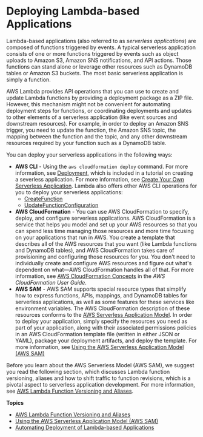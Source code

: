 # Deploying Lambda\-based Applications<a name="deploying-lambda-apps"></a>

 Lambda\-based applications \(also referred to as *serverless applications*\) are composed of functions triggered by events\. A typical serverless application consists of one or more functions triggered by events such as object uploads to Amazon S3, Amazon SNS notifications, and API actions\. Those functions can stand alone or leverage other resources such as DynamoDB tables or Amazon S3 buckets\. The most basic serverless application is simply a function\.

AWS Lambda provides API operations that you can use to create and update Lambda functions by providing a deployment package as a ZIP file\. However, this mechanism might not be convenient for automating deployment steps for functions, or coordinating deployments and updates to other elements of a serverless application \(like event sources and downstream resources\)\. For example, in order to deploy an Amazon SNS trigger, you need to update the function, the Amazon SNS topic, the mapping between the function and the topic, and any other downstream resources required by your function such as a DynamoDB table\.

You can deploy your serverless applications in the following ways:
+ **AWS CLI** \- Using the `aws cloudformation deploy` command\. For more information, see [Deployment](serverless-deploy-wt.md#serv-deploy), which is included in a tutorial on creating a severless application\. For more information, see [Create Your Own Serverless Application](serverless-deploy-wt.md)\. Lambda also offers other AWS CLI operations for you to deploy your serverless applications: 
  + [CreateFunction](API_CreateFunction.md)
  + [UpdateFunctionConfiguration](API_UpdateFunctionConfiguration.md)
+ **AWS CloudFormation** \- You can use AWS CloudFormation to specify, deploy, and configure serverless applications\. AWS CloudFormation is a service that helps you model and set up your AWS resources so that you can spend less time managing those resources and more time focusing on your applications that run in AWS\. You create a template that describes all of the AWS resources that you want \(like Lambda functions and DynamoDB tables\), and AWS CloudFormation takes care of provisioning and configuring those resources for you\. You don't need to individually create and configure AWS resources and figure out what's dependent on what—AWS CloudFormation handles all of that\. For more information, see [AWS CloudFormation Concepts](http://docs.aws.amazon.com/AWSCloudFormation/latest/UserGuide/cfn-whatis-concepts.html#d0e3897) in the *AWS CloudFormation User Guide*\.
+ **AWS SAM** \- AWS SAM supports special resource types that simplify how to express functions, APIs, mappings, and DynamoDB tables for serverless applications, as well as some features for these services like environment variables\. The AWS CloudFormation description of these resources conforms to the [AWS Serverless Application Model](https://github.com/awslabs/serverless-application-model)\. In order to deploy your application, simply specify the resources you need as part of your application, along with their associated permissions policies in an AWS CloudFormation template file \(written in either JSON or YAML\), package your deployment artifacts, and deploy the template\. For more information, see [Using the AWS Serverless Application Model \(AWS SAM\)](serverless_app.md)

Before you learn about the AWS Serverless Model \(AWS SAM\), we suggest you read the following section, which discusses Lambda function versioning, aliases and how to shift traffic to function revisions, which is a pivotal aspect to serverless application development\. For more information, see [AWS Lambda Function Versioning and Aliases](versioning-aliases.md)\.

**Topics**
+ [AWS Lambda Function Versioning and Aliases](versioning-aliases.md)
+ [Using the AWS Serverless Application Model \(AWS SAM\)](serverless_app.md)
+ [Automating Deployment of Lambda\-based Applications](automating-deployment.md)